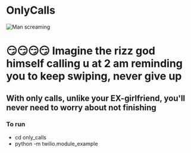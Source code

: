 # OnlyCalls 

![Man screaming](https://media.tenor.com/YJchQvAWgg4AAAAd/screaming-phone.gif)

# 😏😏😏😏 Imagine the rizz god himself calling u at 2 am reminding you to keep swiping, never give up

## With only calls, unlike your EX-girlfriend, you'll never need to worry about not finishing 





### To run

- cd only_calls
- python -m twilio.module_example 